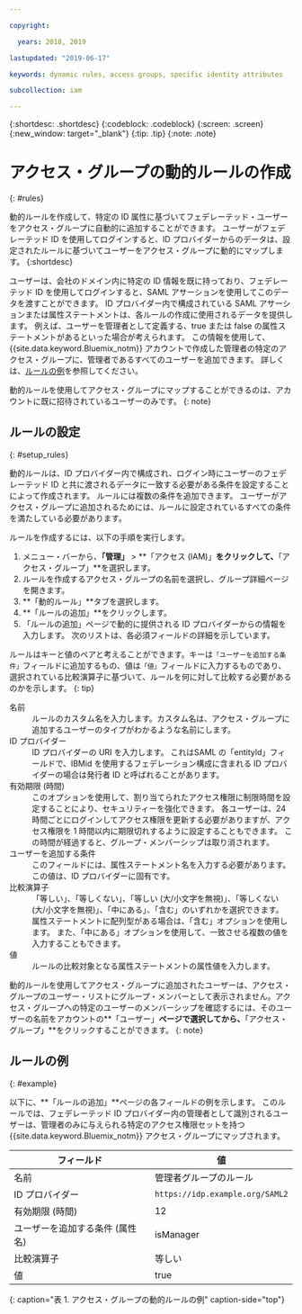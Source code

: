 ```yaml
---

copyright:

  years: 2018, 2019

lastupdated: "2019-06-17"

keywords: dynamic rules, access groups, specific identity attributes

subcollection: iam

---
```


{:shortdesc: .shortdesc}
{:codeblock: .codeblock}
{:screen: .screen}
{:new_window: target="_blank"}
{:tip: .tip}
{:note: .note}

# アクセス・グループの動的ルールの作成
{: #rules}

動的ルールを作成して、特定の ID 属性に基づいてフェデレーテッド・ユーザーをアクセス・グループに自動的に追加することができます。 ユーザーがフェデレーテッド ID を使用してログインすると、ID プロバイダーからのデータは、設定されたルールに基づいてユーザーをアクセス・グループに動的にマップします。
{:shortdesc}

ユーザーは、会社のドメイン内に特定の ID 情報を既に持っており、フェデレーテッド ID を使用してログインすると、SAML アサーションを使用してこのデータを渡すことができます。 ID プロバイダー内で構成されている SAML アサーションまたは属性ステートメントは、各ルールの作成に使用されるデータを提供します。 例えば、ユーザーを管理者として定義する、true または false の属性ステートメントがあるといった場合が考えられます。 この情報を使用して、{{site.data.keyword.Bluemix_notm}} アカウントで作成した管理者の特定のアクセス・グループに、管理者であるすべてのユーザーを追加できます。 詳しくは、[ルールの例](/docs/iam?topic=iam-rules#example)を参照してください。

動的ルールを使用してアクセス・グループにマップすることができるのは、アカウントに既に招待されているユーザーのみです。
{: note}

## ルールの設定
{: #setup_rules}

動的ルールは、ID プロバイダー内で構成され、ログイン時にユーザーのフェデレーテッド ID と共に渡されるデータに一致する必要がある条件を設定することによって作成されます。 ルールには複数の条件を追加できます。 ユーザーがアクセス・グループに追加されるためには、ルールに設定されているすべての条件を満たしている必要があります。 

ルールを作成するには、以下の手順を実行します。

1. メニュー・バーから、**「管理」** &gt; **「アクセス (IAM)」**をクリックして、**「アクセス・グループ」**を選択します。
2. ルールを作成するアクセス・グループの名前を選択し、グループ詳細ページを開きます。
3. **「動的ルール」**タブを選択します。
4. **「ルールの追加」**をクリックします。
5. 「ルールの追加」ページで動的に提供される ID プロバイダーからの情報を入力します。 次のリストは、各必須フィールドの詳細を示しています。

ルールはキーと値のペアと考えることができます。キーは`「ユーザーを追加する条件」`フィールドに追加するもの、値は`「値」`フィールドに入力するものであり、選択されている比較演算子に基づいて、ルールを何に対して比較する必要があるのかを示します。
{: tip}

<dl>
<dt>名前</dt>
<dd>ルールのカスタム名を入力します。カスタム名は、アクセス・グループに追加するユーザーのタイプがわかるような名前にします。</dd>
<dt>ID プロバイダー</dt>
<dd>ID プロバイダーの URI を入力します。 これはSAML の「entityId」フィールドで、IBMid を使用するフェデレーション構成に含まれる ID プロバイダーの場合は発行者 ID と呼ばれることがあります。</dd>
<dt>有効期限 (時間)</dt>
<dd>このオプションを使用して、割り当てられたアクセス権限に制限時間を設定することにより、セキュリティーを強化できます。 各ユーザーは、24 時間ごとにログインしてアクセス権限を更新する必要がありますが、アクセス権限を 1 時間以内に期限切れするように設定することもできます。 この時間が経過すると、グループ・メンバーシップは取り消されます。</dd>
<dt>ユーザーを追加する条件</dt>
<dd>このフィールドには、属性ステートメント名を入力する必要があります。 この値は、ID プロバイダーに固有です。</dd>
<dt>比較演算子</dt>
<dd>「等しい」、「等しくない」、「等しい (大/小文字を無視)」、「等しくない (大/小文字を無視)」、「中にある」、「含む」のいずれかを選択できます。 属性ステートメントに配列型がある場合は、「含む」オプションを使用します。 また、「中にある」オプションを使用して、一致させる複数の値を入力することもできます。</dd>
<dt>値</dt>
<dd>ルールの比較対象となる属性ステートメントの属性値を入力します。</dd>
</dl>

動的ルールを使用してアクセス・グループに追加されたユーザーは、アクセス・グループのユーザー・リストにグループ・メンバーとして表示されません。アクセス・グループへの特定のユーザーのメンバーシップを確認するには、そのユーザーの名前をアカウントの**「ユーザー」**ページで選択してから、**「アクセス・グループ」**をクリックすることができます。
{: note}

## ルールの例
{: #example}

以下に、**「ルールの追加」**ページの各フィールドの例を示します。 このルールでは、フェデレーテッド ID プロバイダー内の管理者として識別されるユーザーは、管理者のみに与えられる特定のアクセス権限セットを持つ {{site.data.keyword.Bluemix_notm}} アクセス・グループにマップされます。

| フィールド | 値 |
|----------|---------|
| 名前 | 管理者グループのルール |
| ID プロバイダー | `https://idp.example.org/SAML2` |
| 有効期限 (時間) | 12 |
| ユーザーを追加する条件 (属性名) | isManager |
| 比較演算子 | 等しい  |
| 値 |  true |
{: caption="表 1. アクセス・グループの動的ルールの例" caption-side="top"}
